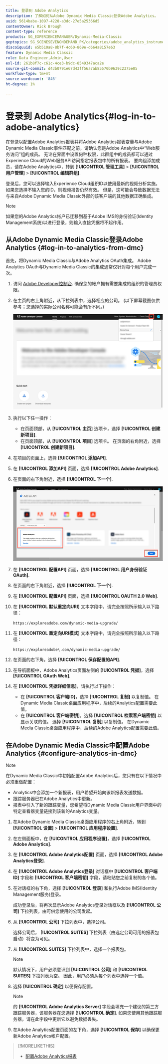 ```yaml
---
title: 登录到 Adobe Analytics
description: 了解如何从Adobe Dynamic Media Classic登录Adobe Analytics。
uuid: 5614babe-1097-4228-a3dc-27e5a25366d5
contentOwner: Rick Brough
content-type: reference
products: SG_EXPERIENCEMANAGER/Dynamic-Media-Classic
geptopics: SG_SCENESEVENONDEMAND_PK/categories/adobe_analytics_instrumentation_kit
discoiquuid: e5b510a8-8b7f-4c60-869e-d664a8157e63
feature: Dynamic Media Classic
role: Data Engineer,Admin,User
exl-id: 261b8f7c-c61c-4ce3-b9dc-8549347aca2e
source-git-commit: d43b0791e67d43ff56a7ab85570b9639c2375e05
workflow-type: tm+mt
source-wordcount: '846'
ht-degree: 1%

---
```


# 登录到 Adobe Analytics{#log-in-to-adobe-analytics}

在登录以配置Adobe Analytics报表并将Adobe Analytics报表变量与Adobe Dynamic Media Classic事件匹配之前，请确认您是Adobe Analytics中“Web服务访问”组的成员。 无论在界面中设置何种权限，此群组中的成员都可以通过Experience Cloud的Web服务API访问指定报表包中的所有报表。 要向组添加成员，请在Adobe Analytics中，转到 **[!UICONTROL 管理工具]** > **[!UICONTROL 用户管理]** > **[!UICONTROL 编辑群组]**.

登录后，您可以选择输入Experience Cloud组织ID以使用最新的视频分析实施。 如果您选择不输入您的ID，则视频报告仍然有效。 但是，这可能会导致数据无法与来自Adobe Dynamic Media Classic外部的该客户端的其他数据正确集成。

>[!NOTE]
>
>如果您的Adobe Analytics帐户已迁移到基于Adobe IMS的身份验证(Identity Management系统)以进行登录，则输入直接凭据将不起作用。

## 从Adobe Dynamic Media Classic登录Adobe Analytics {#log-in-to-analytics-from-dmc}

首先，将Dynamic Media Classic与Adobe Analytics OAuth集成。 Adobe Analytics OAuth与Dynamic Media Classic的集成通常仅针对每个用户完成一次。

1. 访问 [Adobe Developer控制台](https://developer.adobe.com/console). 确保您的帐户拥有需要集成的组织的管理员权限。
1. 在主页的右上角附近，从下拉列表中，选择相应的公司。 (以下屏幕截图仅供参考；您选择的实际公司名称可能会有所不同。)

   ![创建新项目](assets/analytics-oauth1.png)

1. 执行以下任一操作：

   * 在页面顶部，从 **[!UICONTROL 主页]** 选项卡，选择 **[!UICONTROL 创建新项目]**.
   * 在页面顶部，从 **[!UICONTROL 项目]** 选项卡。 在页面的右角附近，选择 **[!UICONTROL 创建新项目]**.

1. 在项目的页面上，选择 **[!UICONTROL 添加API]**.
1. 在 **[!UICONTROL 添加API]** 页面，选择 **[!UICONTROL Adobe Analytics]**.
1. 在页面的右下角附近，选择 **[!UICONTROL 下一个]**.

   ![添加API](assets/analytics-oauth2.png)

1. 在 **[!UICONTROL 配置API]** 页面，选择 **[!UICONTROL 用户身份验证OAuth]**.
1. 在页面的右下角附近，选择 **[!UICONTROL 下一个]**.
1. 在 **[!UICONTROL 配置API]** 页面，选择 **[!UICONTROL OAUTH 2.0 Web]**.
1. 在 **[!UICONTROL 默认重定向URI]** 文本字段中，请完全按照所示输入以下路径：

   `https://exploreadobe.com/dynamic-media-upgrade/`

1. 在 **[!UICONTROL 重定向URI模式]** 文本字段中，请完全按照所示输入以下路径：

   `https://exploreadobe\.com/dynamic-media-upgrade/`

1. 在页面的右下角，选择 **[!UICONTROL 保存配置的API]**.
1. 在导航面板中，Adobe Analytics页面左侧的 **[!UICONTROL 凭据]**，选择 **[!UICONTROL OAuth Web]**.
1. 在 **[!UICONTROL 凭据详细信息]**，请执行以下操作：
   * 在 **[!UICONTROL 客户端ID]**，选择 **[!UICONTROL 复制]** 以复制值。 在Dynamic Media Classic桌面应用程序中，后续的Analytics配置需要此值。
   * 在 **[!UICONTROL 客户端密钥]**，选择 **[!UICONTROL 检索客户端密钥]** 以显示关联的值。 选择 **[!UICONTROL 复制]** 以复制值。 在Dynamic Media Classic桌面应用程序中，后续的Adobe Analytics配置需要此值。

## 在Adobe Dynamic Media Classic中配置Adobe Analytics {#configure-analytics-in-dmc}

>[!NOTE]
>
>在Dynamic Media Classic中初始配置Adobe Analytics后，您只有在以下情况中必须重做配置：
>
>* Analytics中会添加一个新报表，用户希望开始向该新报表发送数据。
>* 跟踪服务器已在Adobe Analytics中更新。
>* 报表中引入了新的跟踪变量，您希望将Dynamic Media Classic用户界面中的特定查看器变量链接到该新的Analytics变量。
>


1. 在Adobe Dynamic Media Classic桌面应用程序的右上角附近，转到 **[!UICONTROL 设置]** > **[!UICONTROL 应用程序设置]**.
1. 在左侧面板中，在 **[!UICONTROL 应用程序设置]**，选择 **[!UICONTROL Adobe Analytics]**.
1. 在 **[!UICONTROL Adobe Analytics配置]** 页面，选择 **[!UICONTROL Adobe Analytics登录]**.
1. 在 **[!UICONTROL Adobe Analytics登录]** 对话框中 **[!UICONTROL 客户端ID]** 字段和 **[!UICONTROL 客户端密钥]** 字段，请粘贴您之前复制的各个值。
1. 在对话框的右下角，选择 **[!UICONTROL 登录]** 和执行Adobe IMS(Identity Management服务)登录。

   成功登录后，将再次显示Adobe Analytics登录对话框以及 **[!UICONTROL 公司]** 下拉列表，由可供您使用的公司发起。

1. 从 **[!UICONTROL 公司]** 下拉列表中，选择公司。

   选择公司后， **[!UICONTROL SUITES]** 下拉列表（由选定公司可用的报表包启动）将变为可见。

1. 从 **[!UICONTROL SUITES]** 下拉列表中，选择一个报表包。

   >[!NOTE]
   >
   >默认情况下，用户必须意识到 **[!UICONTROL 公司]** 和 **[!UICONTROL SUITES]** 下拉列表为空。 因此，用户必须从每个列表中选择一个值。

1. 选择 **[!UICONTROL 确定]** 以便保存配置。

   >[!NOTE]
   >
   >的 **[!UICONTROL Adobe Analytics Server]** 字段会填充一个建议的第三方跟踪服务器，该服务器在您选择 **[!UICONTROL 确定]**. 如果您使用其他跟踪服务器，请在此字段中更新它以避免数据丢失。

1. 在Adobe Analytics配置页面的左下角，选择 **[!UICONTROL 保存]** 以确保更新Adobe Analytics帐户配置。

>[!MORELIKETHIS]
>
>* [配置Adobe Analytics报表](configuring-analytics-reports.md#configuring_adobe_analytics_reports)

